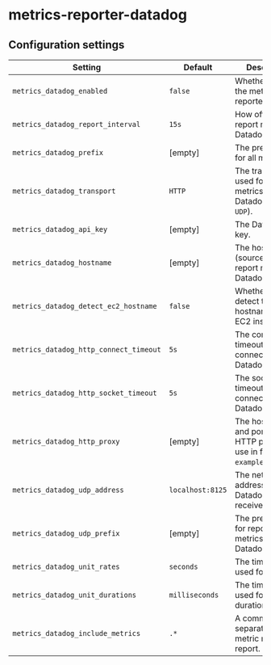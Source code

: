 # metrics-reporter-datadog

## Configuration settings

| Setting                                | Default          | Description                                                                  |
| -------------------------------------- | ---------------- | ---------------------------------------------------------------------------- |
| `metrics_datadog_enabled`              | `false`          | Whether to start the metrics reporter.                                       |
| `metrics_datadog_report_interval`      | `15s`            | How often to report metrics to Datadog.                                      |
| `metrics_datadog_prefix`               | [empty]          | The prefix used for all metrics.                                             |
| `metrics_datadog_transport`            | `HTTP`           | The transport used for sending metrics to Datadog (`HTTP`, `UDP`).           |
| `metrics_datadog_api_key`              | [empty]          | The Datadog API key.                                                         |
| `metrics_datadog_hostname`             | [empty]          | The hostname (source) used to report metrics to Datadog.                     |
| `metrics_datadog_detect_ec2_hostname`  | `false`          | Whether to try to detect the hostname of the EC2 instance.                   |
| `metrics_datadog_http_connect_timeout` | `5s`             | The connect timeout for HTTP connections to Datadog.                         |
| `metrics_datadog_http_socket_timeout`  | `5s`             | The socket timeout for HTTP connections to Datadog.                          |
| `metrics_datadog_http_proxy`           | [empty]          | The hostname and port of the HTTP proxy to use in format `example.org:8080`. |
| `metrics_datadog_udp_address`          | `localhost:8125` | The network address of the Datadog UDP receiver.                             |
| `metrics_datadog_udp_prefix`           | [empty]          | The prefix used for reporting metrics to Datadog via UDP.                    |
| `metrics_datadog_unit_rates`           | `seconds`        | The time unit used for rates.                                                |
| `metrics_datadog_unit_durations`       | `milliseconds`   | The time unit used for durations.                                            |
| `metrics_datadog_include_metrics`      | `.*`             | A comma-separated list of metric names to report.                            |

